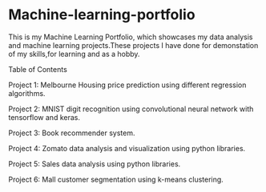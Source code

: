 # Machine-learning-portfolio
This is my Machine Learning Portfolio, which showcases my data analysis and machine learning projects.These projects I have done for demonstation of my skills,for learning and as a hobby.


Table of Contents

Project 1: Melbourne Housing price prediction using different regression algorithms.

Project 2: MNIST digit recognition using convolutional neural network with tensorflow and keras.

Project 3: Book recommender system.

Project 4: Zomato data analysis and visualization using python libraries.

Project 5: Sales data analysis using python libraries.

Project 6: Mall customer segmentation using k-means clustering.
